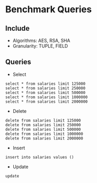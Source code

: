 # Benchmark Queries

## Include

- Algorithms: AES, RSA, SHA
- Granularity: TUPLE, FIELD

## Queries

- Select
```
select * from salaries limit 125000
select * from salaries limit 250000
select * from salaries limit 500000
select * from salaries limit 1000000
select * from salaries limit 2000000
```

- Delete
```
delete from salaries limit 125000
delete from salaries limit 250000
delete from salaries limit 500000
delete from salaries limit 1000000
delete from salaries limit 2000000
```

- Insert
```
insert into salaries values ()
```

- Update
```
update
```